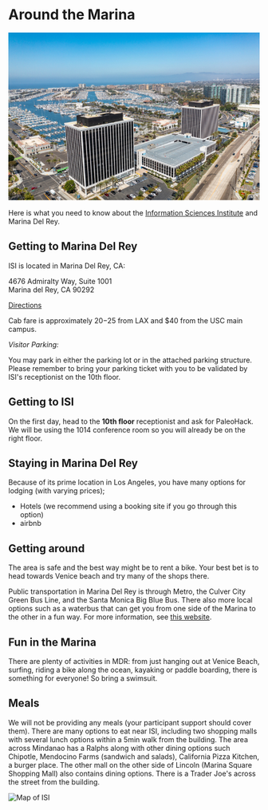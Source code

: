 # Around the Marina

<img src="images/ISI.jpg" alt="ISI view"/>

Here is what you need to know about the [Information Sciences Institute](https://www.isi.edu) and Marina Del Rey.

## Getting to Marina Del Rey

ISI is located in Marina Del Rey, CA:

4676 Admiralty Way, Suite 1001  
Marina del Rey, CA 90292  

[Directions](https://goo.gl/maps/2f9C6U5hdMS3SQut9)

Cab fare is approximately $20-$25 from LAX and $40 from the USC main campus.

*Visitor Parking:*

You may park in either the parking lot or in the attached parking structure. Please remember to bring your parking ticket with you to be validated by ISI's receptionist on the 10th floor.  

## Getting to ISI

On the first day, head to the **10th floor** receptionist and ask for PaleoHack. We will be using the 1014 conference room so you will already be on the right floor. 

## Staying in Marina Del Rey

Because of its prime location in Los Angeles, you have many options for lodging (with varying prices);

- Hotels (we recommend using a booking site if you go through this option)
- airbnb

## Getting around

The area is safe and the best way might be to rent a bike. Your best bet is to head towards Venice beach and try many of the shops there. 

Public transportation in Marina Del Rey is through Metro, the Culver City Green Bus Line, and the  Santa Monica Big Blue Bus. There also more local options such as a waterbus that can get you from one side of the Marina to the other in a fun way. For more information, see [this website](https://visitmdr.com/plan-your-visit/transportation).

## Fun in the Marina

There are plenty of activities in MDR: from just hanging out at Venice Beach, surfing, riding a bike along the ocean, kayaking or paddle boarding, there is something for everyone! So bring a swimsuit. 

## Meals

We will not be providing any meals (your participant support should cover them). There are many options to eat near ISI, including two shopping malls with several lunch options within a 5min walk from the building. The area across Mindanao has a Ralphs along with other dining options such Chipotle, Mendocino Farms (sandwich and salads), California Pizza Kitchen, a burger place. The other mall on the other side of Lincoln (Marina Square Shopping Mall) also contains dining options. There is a Trader Joe's across the street from the building. 

<img src="images/Map.jpg" alt="Map of ISI"/>





